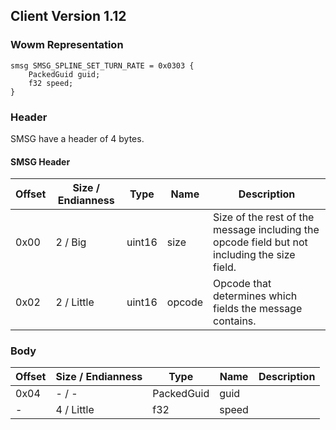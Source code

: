 ## Client Version 1.12

### Wowm Representation
```rust,ignore
smsg SMSG_SPLINE_SET_TURN_RATE = 0x0303 {
    PackedGuid guid;    
    f32 speed;    
}

```
### Header
SMSG have a header of 4 bytes.

#### SMSG Header
| Offset | Size / Endianness | Type   | Name   | Description |
| ------ | ----------------- | ------ | ------ | ----------- |
| 0x00   | 2 / Big           | uint16 | size   | Size of the rest of the message including the opcode field but not including the size field.|
| 0x02   | 2 / Little        | uint16 | opcode | Opcode that determines which fields the message contains.|
### Body
| Offset | Size / Endianness | Type | Name | Description |
| ------ | ----------------- | ---- | ---- | ----------- |
| 0x04 | - / - | PackedGuid | guid |  |
| - | 4 / Little | f32 | speed |  |

